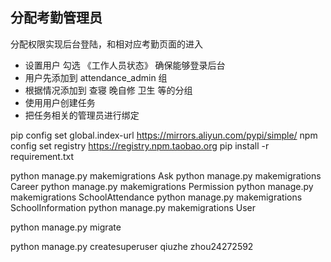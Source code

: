 ## 分配考勤管理员
分配权限实现后台登陆，和相对应考勤页面的进入
 - 设置用户 勾选 《工作人员状态》 确保能够登录后台
 - 用户先添加到 attendance_admin 组
 - 根据情况添加到 查寝 晚自修 卫生 等的分组
 - 使用用户创建任务
 - 把任务相关的管理员进行绑定



pip config set global.index-url https://mirrors.aliyun.com/pypi/simple/
npm config set registry https://registry.npm.taobao.org
pip install -r requirement.txt

python manage.py makemigrations Ask
python manage.py makemigrations Career
python manage.py makemigrations Permission
python manage.py makemigrations SchoolAttendance
python manage.py makemigrations SchoolInformation
python manage.py makemigrations User

python manage.py migrate

python manage.py createsuperuser
qiuzhe
zhou24272592